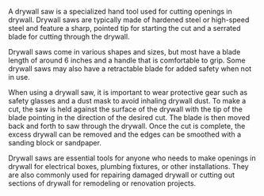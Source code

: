 A drywall saw is a specialized hand tool used for cutting openings in drywall. Drywall saws are typically made of hardened steel or high-speed steel and feature a sharp, pointed tip for starting the cut and a serrated blade for cutting through the drywall.

Drywall saws come in various shapes and sizes, but most have a blade length of around 6 inches and a handle that is comfortable to grip. Some drywall saws may also have a retractable blade for added safety when not in use.

When using a drywall saw, it is important to wear protective gear such as safety glasses and a dust mask to avoid inhaling drywall dust. To make a cut, the saw is held against the surface of the drywall with the tip of the blade pointing in the direction of the desired cut. The blade is then moved back and forth to saw through the drywall. Once the cut is complete, the excess drywall can be removed and the edges can be smoothed with a sanding block or sandpaper.

Drywall saws are essential tools for anyone who needs to make openings in drywall for electrical boxes, plumbing fixtures, or other installations. They are also commonly used for repairing damaged drywall or cutting out sections of drywall for remodeling or renovation projects.